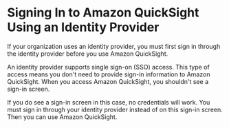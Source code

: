 # Signing In to Amazon QuickSight Using an Identity Provider<a name="login-identity-provider"></a>

If your organization uses an identity provider, you must first sign in through the identity provider before you use Amazon QuickSight\. 

An identity provider supports single sign\-on \(SSO\) access\. This type of access means you don't need to provide sign\-in information to Amazon QuickSight\. When you access Amazon QuickSight, you shouldn't see a sign\-in screen\. 

If you do see a sign\-in screen in this case, no credentials will work\. You must sign in through your identity provider instead of on this sign\-in screen\. Then you can use Amazon QuickSight\. 